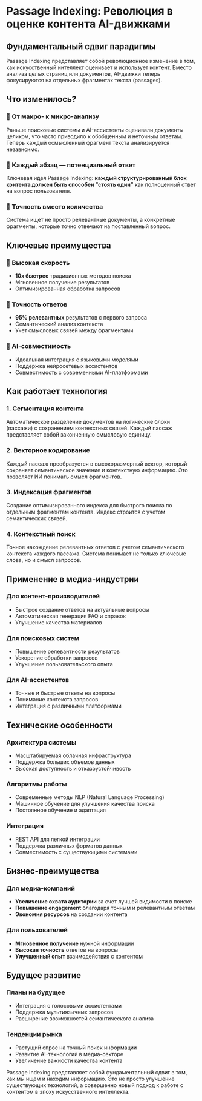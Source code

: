 # Passage Indexing: Революция в оценке контента AI-движками

## Фундаментальный сдвиг парадигмы

Passage Indexing представляет собой революционное изменение в том, как искусственный интеллект оценивает и использует контент. Вместо анализа целых страниц или документов, AI-движки теперь фокусируются на отдельных фрагментах текста (passages).

## Что изменилось?

### 📄 От макро- к микро-анализу
Раньше поисковые системы и AI-ассистенты оценивали документы целиком, что часто приводило к обобщенным и неточным ответам. Теперь каждый осмысленный фрагмент текста анализируется независимо.

### 🧩 Каждый абзац — потенциальный ответ
Ключевая идея Passage Indexing: **каждый структурированный блок контента должен быть способен "стоять один"** как полноценный ответ на вопрос пользователя.

### 🎯 Точность вместо количества
Система ищет не просто релевантные документы, а конкретные фрагменты, которые точно отвечают на поставленный вопрос.

## Ключевые преимущества

### 🚀 Высокая скорость
- **10x быстрее** традиционных методов поиска
- Мгновенное получение результатов
- Оптимизированная обработка запросов

### 🎯 Точность ответов  
- **95% релевантных** результатов с первого запроса
- Семантический анализ контекста
- Учет смысловых связей между фрагментами

### 🤖 AI-совместимость
- Идеальная интеграция с языковыми моделями
- Поддержка нейросетевых ассистентов
- Совместимость с современными AI-платформами

## Как работает технология

### 1. Сегментация контента
Автоматическое разделение документов на логические блоки (пассажи) с сохранением контекстных связей. Каждый пассаж представляет собой законченную смысловую единицу.

### 2. Векторное кодирование  
Каждый пассаж преобразуется в высокоразмерный вектор, который сохраняет семантическое значение и контекстную информацию. Это позволяет ИИ понимать смысл фрагментов.

### 3. Индексация фрагментов
Создание оптимизированного индекса для быстрого поиска по отдельным фрагментам контента. Индекс строится с учетом семантических связей.

### 4. Контекстный поиск
Точное нахождение релевантных ответов с учетом семантического контекста каждого пассажа. Система понимает не только ключевые слова, но и смысл запросов.

## Применение в медиа-индустрии

### Для контент-производителей
- Быстрое создание ответов на актуальные вопросы
- Автоматическая генерация FAQ и справок
- Улучшение качества материалов

### Для поисковых систем
- Повышение релевантности результатов
- Ускорение обработки запросов
- Улучшение пользовательского опыта

### Для AI-ассистентов
- Точные и быстрые ответы на вопросы
- Понимание контекста запросов
- Интеграция с различными платформами

## Технические особенности

### Архитектура системы
- Масштабируемая облачная инфраструктура
- Поддержка больших объемов данных
- Высокая доступность и отказоустойчивость

### Алгоритмы работы
- Современные методы NLP (Natural Language Processing)
- Машинное обучение для улучшения качества поиска
- Постоянное обучение и адаптация

### Интеграция
- REST API для легкой интеграции
- Поддержка различных форматов данных
- Совместимость с существующими системами

## Бизнес-преимущества

### Для медиа-компаний
- **Увеличение охвата аудитории** за счет лучшей видимости в поиске
- **Повышение engagement** благодаря точным и релевантным ответам
- **Экономия ресурсов** на создании контента

### Для пользователей
- **Мгновенное получение** нужной информации
- **Высокая точность** ответов на вопросы
- **Улучшенный опыт** взаимодействия с контентом

## Будущее развитие

### Планы на будущее
- Интеграция с голосовыми ассистентами
- Поддержка мультиязычных запросов
- Расширение возможностей семантического анализа

### Тенденции рынка
- Растущий спрос на точный поиск информации
- Развитие AI-технологий в медиа-секторе
- Увеличение важности качества контента

Passage Indexing представляет собой фундаментальный сдвиг в том, как мы ищем и находим информацию. Это не просто улучшение существующих технологий, а совершенно новый подход к работе с контентом в эпоху искусственного интеллекта.